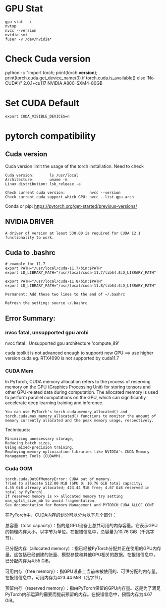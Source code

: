 # GPU Stat

    gpu stat --i
    nvtop
    nvcc --version
    nvidia-smi
    fuser -v /dev/nvidia*

# Check Cuda version
 python -c "import torch; print(torch.__version__); print(torch.cuda.get_device_name(0) if torch.cuda.is_available() else 'No CUDA')"
2.0.1+cu117
NVIDIA A800-SXM4-80GB


# Set CUDA Default

    export CUDA_VISIBLE_DEVICES=n

# pytorch compatibility

## Cuda version

Cuda version limit the usage of the torch installation. Need to check

    Cuda version:       ls /usr/local
    Architecture:       uname -m
    Linux distribution: lsb_release -a

    Check current cuda version:           nvcc --version
    Check current cuda support which GPU: nvcc --list-gpu-arch



Conda  or  pip: https://pytorch.org/get-started/previous-versions/

## NVIDIA DRIVER
    A driver of version at least 530.00 is required for CUDA 12.1 functionality to work.    

## Cuda to .bashrc

    # example for 11.7
    export PATH="/usr/local/cuda-11.7/bin:$PATH"
    export LD_LIBRARY_PATH="/usr/local/cuda-11.7/lib64:$LD_LIBRARY_PATH"  
    
    export PATH="/usr/local/cuda-11.8/bin:$PATH"
    export LD_LIBRARY_PATH="/usr/local/cuda-11.8/lib64:$LD_LIBRARY_PATH"  
    
    Permanent: Add these two lines to the end of ~/.bashrc
    
    Refresh the setting: source ~/.bashrc

## Error Summary:
### nvcc fatal, unsupported gpu archi

nvcc fatal   : Unsupported gpu architecture 'compute_89'

cuda toolkit is not advanced enough to supportt new GPU ==> use higher version cuda
eg. RTX4090 is not supported by cuda11.7

### CUDA Mem

In PyTorch, CUDA memory allocation refers to the process of reserving memory on the GPU (Graphics Processing Unit) for storing tensors and other GPU-related data during computation. The allocated memory is used to perform parallel computations on the GPU, which can significantly accelerate deep learning training and inference.


    You can use PyTorch's torch.cuda.memory_allocated() and torch.cuda.max_memory_allocated() functions to monitor the amount of memory currently allocated and the peak memory usage, respectively.

Techniques:

    Minimizing unnecessary storage,
    Reducing batch sizes,
    Using mixed-precision training,
    Employing memory optimization libraries like NVIDIA's CUDA Memory Management Tools (CUDAMM).

### Cuda OOM

    torch.cuda.OutOfMemoryError: CUDA out of memory.
    Tried to allocate 512.00 MiB (GPU 0; 10.76 GiB total capacity;
    4.55 GiB already allocated; 423.44 MiB free; 4.67 GiB reserved in total by PyTorch)
    If reserved memory is >> allocated memory try setting max_split_size_mb to avoid fragmentation.
    See documentation for Memory Management and PYTORCH_CUDA_ALLOC_CONF


在PyTorch中，CUDA内存的划分可以分为以下几个部分：

总容量（total capacity）：指的是GPU设备上总共可用的内存容量。它表示GPU的物理内存大小，以字节为单位。在报错信息中，总容量为10.76 GiB（千兆字节）。

已分配内存（allocated memory）：指已经被PyTorch分配并正在使用的GPU内存量。这包括已经创建的张量、模型参数和其他GPU相关的数据。在报错信息中，已分配内存为4.55 GiB。

可用内存（free memory）：指GPU设备上当前未被使用的、可供分配的内存量。在报错信息中，可用内存为423.44 MiB（兆字节）。

预留内存（reserved memory）：指由PyTorch保留的GPU内存量。这是为了满足PyTorch内部运算的需要而提前预留的内存。在报错信息中，预留内存为4.67 GiB。
